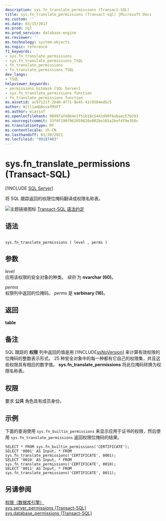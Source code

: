 ```yaml
---
description: sys.fn_translate_permissions (Transact-SQL)
title: sys.fn_translate_permissions (Transact-sql) |Microsoft Docs
ms.custom: ''
ms.date: 03/15/2017
ms.prod: sql
ms.prod_service: database-engine
ms.reviewer: ''
ms.technology: system-objects
ms.topic: reference
f1_keywords:
- sys.fn_translate_permissions
- sys.fn_translate_permissions_TSQL
- fn_translate_permissions
- fn_translate_permissions_TSQL
dev_langs:
- TSQL
helpviewer_keywords:
- permissions bitmask [SQL Server]
- sys.fn_translate_permissions function
- fn_translate_permissions function
ms.assetid: ac97121f-2bd0-4f71-8e45-42c8584edbc5
author: WilliamDAssafMSFT
ms.author: wiassaf
ms.openlocfilehash: 98997af48b4e1f51b18c5441d99f6abaec57b293
ms.sourcegitcommit: 33f0f190f962059826e002be165a2bef4f9e350c
ms.translationtype: MT
ms.contentlocale: zh-CN
ms.lasthandoff: 01/30/2021
ms.locfileid: "99187403"
---
```

# <a name="sysfn_translate_permissions-transact-sql"></a>sys.fn_translate_permissions (Transact-SQL)
[!INCLUDE [SQL Server](../../includes/applies-to-version/sqlserver.md)]

  将 SQL 跟踪返回的权限位掩码翻译成权限名称表。  
  
 ![主题链接图标](../../database-engine/configure-windows/media/topic-link.gif "“主题链接”图标") [Transact-SQL 语法约定](../../t-sql/language-elements/transact-sql-syntax-conventions-transact-sql.md)  
  
## <a name="syntax"></a>语法  
  
```  
  
sys.fn_translate_permissions ( level , perms )  
```  
  
## <a name="arguments"></a>参数  
 *level*  
 应用该权限的安全对象的种类。 *级别* 为 **nvarchar (60)**。  
  
 *perms*  
 权限列中返回的位掩码。 *perms* 是 **varbinary (16)**。  
  
## <a name="returns"></a>返回  
 **table**  
  
## <a name="remarks"></a>备注  
 SQL 跟踪的 **权限** 列中返回的值是用 [!INCLUDE[ssNoVersion](../../includes/ssnoversion-md.md)] 来计算有效权限的位掩码的整数表示形式。 25 种安全对象中的每一种都有它自己的权限集，并且这些权限具有相应的数字值。 **sys.fn_translate_permissions** 将此位掩码转换为权限名称表。  
  
## <a name="permissions"></a>权限  
 要求 **公共** 角色具有成员身份。  
  
## <a name="example"></a>示例  
 下面的查询使用 `sys.fn_builtin_permissions` 来显示应用于证书的权限，然后使用 `sys.fn_translate_permissions` 返回权限位掩码的结果。  
  
```  
SELECT * FROM sys.fn_builtin_permissions('CERTIFICATE');  
SELECT '0001' AS Input, * FROM sys.fn_translate_permissions('CERTIFICATE', 0001);  
SELECT '0010' AS Input, * FROM sys.fn_translate_permissions('CERTIFICATE', 0010);  
SELECT '0011' AS Input, * FROM sys.fn_translate_permissions('CERTIFICATE', 0011);  
```  
  
## <a name="see-also"></a>另请参阅  
 [权限（数据库引擎）](../../relational-databases/security/permissions-database-engine.md)   
 [sys.server_permissions (Transact-SQL)](../../relational-databases/system-catalog-views/sys-server-permissions-transact-sql.md)   
 [sys.database_permissions (Transact-SQL)](../../relational-databases/system-catalog-views/sys-database-permissions-transact-sql.md)  
  
  

